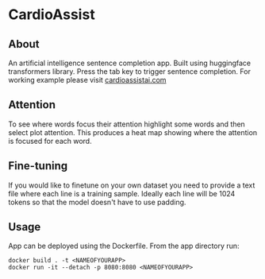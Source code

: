 # CardioAssist

## About
An artificial intelligence sentence completion app. Built using huggingface transformers library. Press the tab key to trigger sentence completion. For working example please visit [cardioassistai.com](http://cardioassistai.com) 

## Attention
To see where words focus their attention highlight some words and then select plot attention. This produces a heat map showing where the attention is focused for each word.

## Fine-tuning
If you would like to finetune on your own dataset you need to provide a text file where each line is a training sample. Ideally each line will be 1024 tokens so that the model doesn't have to use padding. 

## Usage
App can be deployed using the Dockerfile. From the app directory run:
```
docker build . -t <NAMEOFYOURAPP>  
docker run -it --detach -p 8080:8080 <NAMEOFYOURAPP>
```
